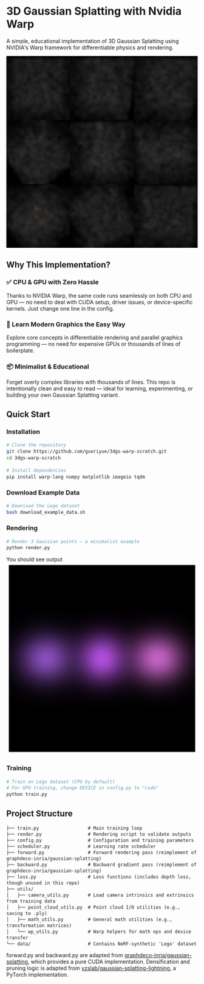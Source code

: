 # 3D Gaussian Splatting with Nvidia Warp

A simple, educational implementation of 3D Gaussian Splatting using NVIDIA's Warp framework for differentiable physics and rendering.

![The training video](examples/lego_demo.gif)

## Why This Implementation?

### ✅ CPU & GPU with Zero Hassle

Thanks to NVIDIA Warp, the same code runs seamlessly on both CPU and GPU — no need to deal with CUDA setup, driver issues, or device-specific kernels. Just change one line in the config.

### 🧠 Learn Modern Graphics the Easy Way

Explore core concepts in differentiable rendering and parallel graphics programming — no need for expensive GPUs or thousands of lines of boilerplate.

### 📦 Minimalist & Educational

Forget overly complex libraries with thousands of lines. This repo is intentionally clean and easy to read — ideal for learning, experimenting, or building your own Gaussian Splatting variant.

## Quick Start

### Installation

```bash
# Clone the repository
git clone https://github.com/guoriyue/3dgs-warp-scratch.git
cd 3dgs-warp-scratch

# Install dependencies
pip install warp-lang numpy matplotlib imageio tqdm
```

### Download Example Data

```bash
# Download the Lego dataset
bash download_example_data.sh
```


### Rendering

```bash
# Render 3 Gaussian points – a minimalist example
python render.py
```
You should see output ![The training video](examples/example_render.png)

### Training

```bash
# Train on Lego dataset (CPU by default)
# For GPU training, change DEVICE in config.py to "cuda"
python train.py
```


## Project Structure

```
├── train.py                  # Main training loop
├── render.py                 # Rendering script to validate outputs
├── config.py                 # Configuration and training parameters
├── scheduler.py              # Learning rate scheduler
├── forward.py                # Forward rendering pass (reimplement of graphdeco-inria/gaussian-splatting)
├── backward.py               # Backward gradient pass (reimplement of graphdeco-inria/gaussian-splatting)
├── loss.py                   # Loss functions (includes depth loss, though unused in this repo)
├── utils/
│   ├── camera_utils.py       # Load camera intrinsics and extrinsics from training data
│   ├── point_cloud_utils.py  # Point cloud I/O utilities (e.g., saving to .ply)
│   ├── math_utils.py         # General math utilities (e.g., transformation matrices)
│   └── wp_utils.py           # Warp helpers for math ops and device transfer
└── data/                     # Contains NeRF-synthetic 'Lego' dataset

```

forward.py and backward.py are adapted from [graphdeco-inria/gaussian-splatting](https://github.com/graphdeco-inria/gaussian-splatting), which provides a pure CUDA implementation.
Densification and pruning logic is adapted from [yzslab/gaussian-splatting-lightning](https://github.com/yzslab/gaussian-splatting-lightning), a PyTorch implementation.